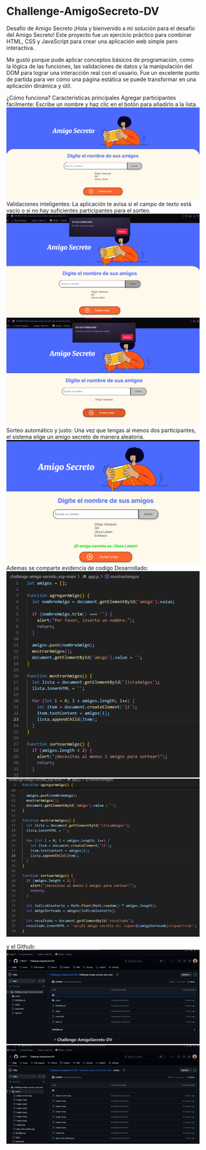 # Challenge-AmigoSecreto-DV

Desafío de Amigo Secreto
¡Hola y bienvenido a mi solución para el desafío del Amigo Secreto! Este proyecto fue un ejercicio práctico para combinar HTML, CSS y JavaScript para crear una aplicación web simple pero interactiva.

Me gustó porque pude aplicar conceptos básicos de programación, como la lógica de las funciones, las validaciones de datos y la manipulación del DOM para lograr una interacción real con el usuario. Fue un excelente punto de partida para ver cómo una página estática se puede transformar en una aplicación dinámica y útil.

¿Cómo funciona?
Características principales
Agregar participantes fácilmente: Escribe un nombre y haz clic en el botón para añadirlo a la lista.
![alt text](./assets/image.png)
Validaciones inteligentes: La aplicación te avisa si el campo de texto está vacío o si no hay suficientes participantes para el sorteo.
![alt text](./assets/image-1.png)
![alt text](./assets/image-6.png)
Sorteo automático y justo: Una vez que tengas al menos dos participantes, el sistema elige un amigo secreto de manera aleatoria.
![alt text](./assets/image-2.png)
Ademas se comparte evidencia de codigo Desarrollado:
![alt text](./assets/image-3.png)
![alt text](./assets/image-4.png)

y el Github: ![alt text](./assets/image-7.png)
![alt text](./assets/image-8.png)